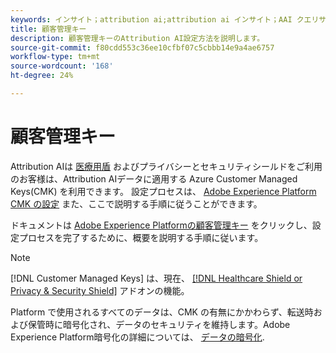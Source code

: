 ```yaml
---
keywords: インサイト；attribution ai;attribution ai インサイト；AAI クエリサービス；アトリビューションクエリ；アトリビューションスコア；AAI での顧客管理キー
title: 顧客管理キー
description: 顧客管理キーのAttribution AI設定方法を説明します。
source-git-commit: f80cdd553c36ee10cfbf07c5cbbb14e9a4ae6757
workflow-type: tm+mt
source-wordcount: '168'
ht-degree: 24%

---
```


# 顧客管理キー

Attribution AIは [医療用盾](https://www.adobe.com/trust/compliance/hipaa-ready.html) およびプライバシーとセキュリティシールドをご利用のお客様は、Attribution AIデータに適用する Azure Customer Managed Keys(CMK) を利用できます。 設定プロセスは、 [Adobe Experience Platform CMK の設定](../../../landing/governance-privacy-security/customer-managed-keys.md) また、ここで説明する手順に従うことができます。

ドキュメントは [Adobe Experience Platformの顧客管理キー](../../../landing/governance-privacy-security/encryption.md) をクリックし、設定プロセスを完了するために、概要を説明する手順に従います。

>[!NOTE]
>
>[!DNL Customer Managed Keys] は、現在、 [[!DNL Healthcare Shield or Privacy & Security Shield]](https://experienceleague.adobe.com/docs/blueprints-learn/architecture/vertical-blueprints/healthcare-vertical.html%3Flang%3Den) アドオンの機能。

Platform で使用されるすべてのデータは、CMK の有無にかかわらず、転送時および保管時に暗号化され、データのセキュリティを維持します。Adobe Experience Platform暗号化の詳細については、 [データの暗号化](../../../landing/governance-privacy-security/encryption.md).